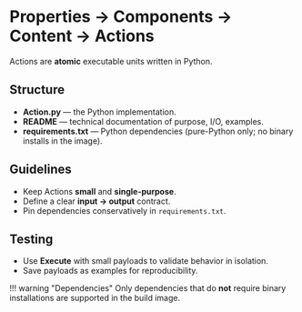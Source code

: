 # Properties → Components → Content → Actions

Actions are **atomic** executable units written in Python.

## Structure
- **Action.py** — the Python implementation.
- **README** — technical documentation of purpose, I/O, examples.
- **requirements.txt** — Python dependencies (pure-Python only; no binary installs in the image).

## Guidelines
- Keep Actions **small** and **single-purpose**.
- Define a clear **input → output** contract.
- Pin dependencies conservatively in `requirements.txt`.

## Testing
- Use **Execute** with small payloads to validate behavior in isolation.
- Save payloads as examples for reproducibility.

!!! warning "Dependencies"
    Only dependencies that do **not** require binary installations are supported in the build image.
